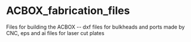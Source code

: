 # ACBOX_fabrication_files
Files for building the ACBOX -- dxf files for bulkheads and ports made by CNC, eps and ai files for laser cut plates
